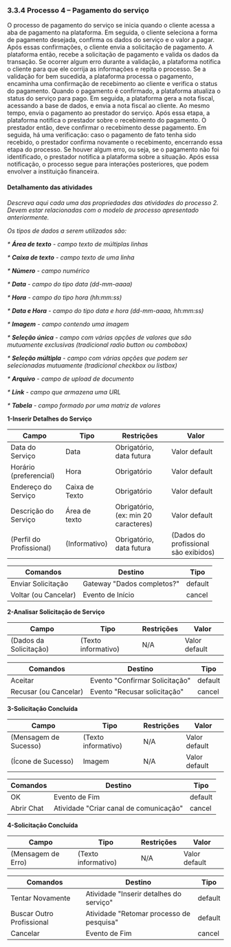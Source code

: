 ### 3.3.4 Processo 4 – Pagamento do serviço

O processo de pagamento do serviço se inicia quando o cliente acessa a aba de pagamento na plataforma. Em seguida, o cliente seleciona a forma de pagamento desejada, confirma os dados do serviço e o valor a pagar. Após essas confirmações, o cliente envia a solicitação de pagamento.
A plataforma então, recebe a solicitação de pagamento e valida os dados da transação. Se ocorrer algum erro durante a validação, a plataforma notifica o cliente para que ele corrija as informações e repita o processo.
Se a validação for bem sucedida, a plataforma processa o pagamento, encaminha uma confirmação de recebimento ao cliente e verifica o status do pagamento. Quando o pagamento é confirmado, a plataforma atualiza o status do serviço para pago.
Em seguida, a plataforma gera a nota fiscal, acessando a base de dados, e envia a nota fiscal ao cliente. Ao mesmo tempo, envia o pagamento ao prestador do serviço.
Após essa etapa, a plataforma notifica o prestador sobre o recebimento do pagamento. O prestador então, deve confirmar o recebimento desse pagamento.
Em seguida, há uma verificação: caso o pagamento de fato tenha sido recebido, o prestador confirma novamente o recebimento, encerrando essa etapa do processo. Se houver algum erro, ou seja, se o pagamento não foi identificado, o prestador notifica a plataforma sobre a situação. Após essa notificação, o processo segue para interações posteriores, que podem envolver a instituição financeira.

#### Detalhamento das atividades

_Descreva aqui cada uma das propriedades das atividades do processo 2. 
Devem estar relacionadas com o modelo de processo apresentado anteriormente._

_Os tipos de dados a serem utilizados são:_

_* **Área de texto** - campo texto de múltiplas linhas_

_* **Caixa de texto** - campo texto de uma linha_

_* **Número** - campo numérico_

_* **Data** - campo do tipo data (dd-mm-aaaa)_

_* **Hora** - campo do tipo hora (hh:mm:ss)_

_* **Data e Hora** - campo do tipo data e hora (dd-mm-aaaa, hh:mm:ss)_

_* **Imagem** - campo contendo uma imagem_

_* **Seleção única** - campo com várias opções de valores que são mutuamente exclusivas (tradicional radio button ou combobox)_

_* **Seleção múltipla** - campo com várias opções que podem ser selecionadas mutuamente (tradicional checkbox ou listbox)_

_* **Arquivo** - campo de upload de documento_

_* **Link** - campo que armazena uma URL_

_* **Tabela** - campo formado por uma matriz de valores_


**1-Inserir Detalhes do Serviço**

| **Campo**       | **Tipo**         | **Restrições** | **Valor** |
| ---             | ---              | ---            | ---               |
| Data do Serviço | Data  |  Obrigatório, data futura   |   Valor default       |
| Horário (preferencial) | Hora  |   Obrigatório    |   Valor default       |
| Endereço do Serviço | Caixa de Texto  |   Obrigatório   |   Valor default       |
| Descrição do Serviço | Área de texto  |  Obrigatório, (ex: min 20 caracteres)  |   Valor default       |
| (Perfil do Profissional) |  (Informativo) |  Obrigatório, data futura   |   (Dados do profissional são exibidos)       |


| **Comandos**         |  **Destino**                   | **Tipo** |
| ---                  | ---                            | ---               |
| Enviar Solicitação | Gateway "Dados completos?"  | default  |     
| Voltar (ou Cancelar) | Evento de Início | cancel |                |

**2-Analisar Solicitação de Serviço**

| **Campo**       | **Tipo**         | **Restrições** | **Valor** |
| ---             | ---              | ---            | ---               |
| (Dados da Solicitação) | (Texto informativo)  |  N/A   |   Valor default       |

| **Comandos**         |  **Destino**                   | **Tipo** |
| ---                  | ---                            | ---               |
| Aceitar | Evento "Confirmar Solicitação"  | default  |     
| Recusar (ou Cancelar) | Evento "Recusar solicitação" | cancel |                |


**3-Solicitação Concluída**

| **Campo**       | **Tipo**         | **Restrições** | **Valor** |
| ---             | ---              | ---            | ---               |
| (Mensagem de Sucesso) | (Texto informativo)  |  N/A   |   Valor default       |
| (Ícone de Sucesso) | Imagem  |  N/A   |   Valor default       |

| **Comandos**         |  **Destino**                   | **Tipo** |
| ---                  | ---                            | ---               |
| OK | Evento de Fim  | default  |     
| Abrir Chat | Atividade "Criar canal de comunicação" | cancel |                |


**4-Solicitação Concluída**

| **Campo**       | **Tipo**         | **Restrições** | **Valor** |
| ---             | ---              | ---            | ---               |
| (Mensagem de Erro) | (Texto informativo)  |  N/A   |   Valor default       |

| **Comandos**         |  **Destino**                   | **Tipo** |
| ---                  | ---                            | ---               |
| Tentar Novamente | Atividade "Inserir detalhes do serviço"  | default  |   
| Buscar Outro Profissional | Atividade "Retomar processo de pesquisa"  | default  |  
| Cancelar | Evento de Fim | cancel |                |